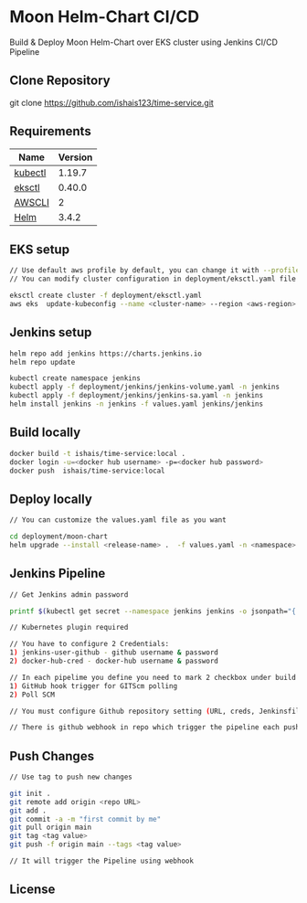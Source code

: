 # Moon Helm-Chart CI/CD 

Build & Deploy Moon Helm-Chart over EKS cluster using Jenkins CI/CD Pipeline   

## Clone Repository
git clone https://github.com/ishais123/time-service.git

## Requirements

| Name | Version |
|------|-------------|
| <a name="eksctl"></a> [kubectl](kubectl) | 1.19.7 
| <a name="eksctl"></a> [eksctl](eksctl) | 0.40.0 
| <a name="AWS CLI"></a> [AWSCLI](AWSCLI) | 2 
| <a name="Helm"></a> [Helm](Helm) | 3.4.2 

## EKS setup
```bash
// Use default aws profile by default, you can change it with --profile flag
// You can modify cluster configuration in deployment/eksctl.yaml file

eksctl create cluster -f deployment/eksctl.yaml 
aws eks  update-kubeconfig --name <cluster-name> --region <aws-region>
```
## Jenkins setup
```bash
helm repo add jenkins https://charts.jenkins.io
helm repo update

kubectl create namespace jenkins
kubectl apply -f deployment/jenkins/jenkins-volume.yaml -n jenkins
kubectl apply -f deployment/jenkins/jenkins-sa.yaml -n jenkins
helm install jenkins -n jenkins -f values.yaml jenkins/jenkins
```
## Build locally
```bash
docker build -t ishais/time-service:local .
docker login -u=<docker hub username> -p=<docker hub password>
docker push  ishais/time-service:local
```
## Deploy locally
```bash
// You can customize the values.yaml file as you want

cd deployment/moon-chart
helm upgrade --install <release-name> .  -f values.yaml -n <namespace> --create-namespace
```
## Jenkins Pipeline
```bash
// Get Jenkins admin password 

printf $(kubectl get secret --namespace jenkins jenkins -o jsonpath="{.data.jenkins-admin-password}" | base64 --decode);echo

// Kubernetes plugin required

// You have to configure 2 Credentials: 
1) jenkins-user-github - github username & password
2) docker-hub-cred - docker-hub username & password

// In each pipelime you define you need to mark 2 checkbox under build trigger:
1) GitHub hook trigger for GITScm polling
2) Poll SCM

// You must configure Github repository setting (URL, creds, Jenkinsfile location) in the pipeline configuration

// There is github webhook in repo which trigger the pipeline each push event
```
## Push Changes 
```bash
// Use tag to push new changes

git init .
git remote add origin <repo URL>
git add .
git commit -a -m "first commit by me"
git pull origin main
git tag <tag value>
git push -f origin main --tags <tag value>

// It will trigger the Pipeline using webhook

```


## License
